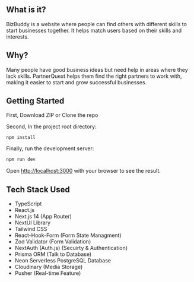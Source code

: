 ## What is it?

BizBuddy is a website where people can find others with different skills to start businesses together. It helps match users based on their skills and interests.

## Why?

Many people have good business ideas but need help in areas where they lack skills. PartnerQuest helps them find the right partners to work with, making it easier to start and grow successful businesses.

## Getting Started

First, Download ZIP or Clone the repo

Second, In the project root directory:

```
npm install
```

Finally, run the development server:

```bash
npm run dev
```

Open [http://localhost:3000](http://localhost:3000) with your browser to see the result.

## Tech Stack Used

- TypeScript
- React.js
- Next.js 14 (App Router)
- NextUI Library
- Tailwind CSS
- React-Hook-Form (Form State Managment)
- Zod Validator (Form Validation)
- NextAuth (Auth.js) (Secuirty & Authentication)
- Prisma ORM (Talk to Database)
- Neon Serverless PostgreSQL Database
- Cloudinary (Media Storage)
- Pusher (Real-time Feature)

